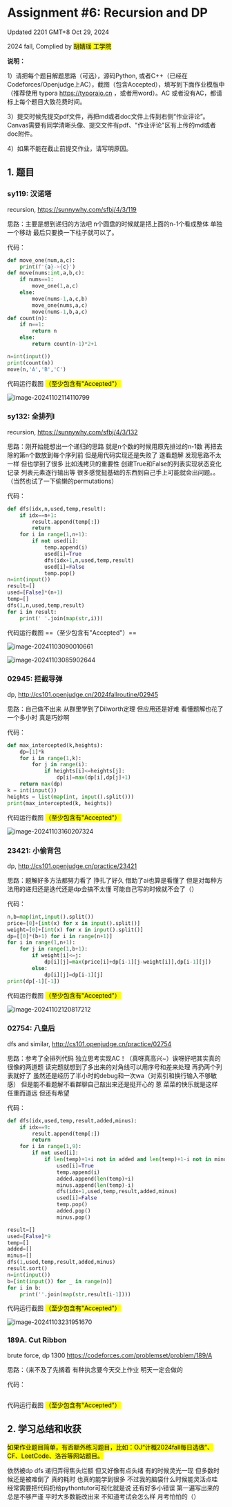 # Assignment #6: Recursion and DP

Updated 2201 GMT+8 Oct 29, 2024

2024 fall, Complied by <mark>胡婧瑶 工学院</mark>



**说明：**

1）请把每个题目解题思路（可选），源码Python, 或者C++（已经在Codeforces/Openjudge上AC），截图（包含Accepted），填写到下面作业模版中（推荐使用 typora https://typoraio.cn ，或者用word）。AC 或者没有AC，都请标上每个题目大致花费时间。

3）提交时候先提交pdf文件，再把md或者doc文件上传到右侧“作业评论”。Canvas需要有同学清晰头像、提交文件有pdf、"作业评论"区有上传的md或者doc附件。

4）如果不能在截止前提交作业，请写明原因。



## 1. 题目

### sy119: 汉诺塔

recursion, https://sunnywhy.com/sfbj/4/3/119  

思路：主要是想到递归的方法吧 n个圆盘的时候就是把上面的n-1个看成整体 单独一个移动 最后只要换一下柱子就可以了。



代码：

```python
def move_one(num,a,c):
    print(f'{a}->{c}')
def move(nums:int,a,b,c):
    if nums==1:
        move_one(1,a,c)
    else:
        move(nums-1,a,c,b)
        move_one(nums,a,c)
        move(nums-1,b,a,c)
def count(n):
    if n==1:
        return n
    else:
        return count(n-1)*2+1

n=int(input())
print(count(n))
move(n,'A','B','C')
```



代码运行截图 <mark>（至少包含有"Accepted"）</mark>

![image-20241102114110799](C:\Users\33168\AppData\Roaming\Typora\typora-user-images\image-20241102114110799.png)



### sy132: 全排列I

recursion, https://sunnywhy.com/sfbj/4/3/132

思路：刚开始能想出一个递归的思路 就是n个数的时候用原先排过的n-1数 再把去除的第n个数放到每个序列前 但是用代码实现还是失败了 遂看题解 发现思路不太一样 但也学到了很多 比如浅拷贝的重要性 创建True和False的列表实现状态变化记录 列表元素逐行输出等 很多感觉挺基础的东西到自己手上可能就会出问题。。（当然也试了一下偷懒的permutations）



代码：

```python
def dfs(idx,n,used,temp,result):
    if idx==n+1:
        result.append(temp[:])
        return
    for i in range(1,n+1):
        if not used[i]:
            temp.append(i)
            used[i]=True
            dfs(idx+1,n,used,temp,result)
            used[i]=False
            temp.pop()
n=int(input())
result=[]
used=[False]*(n+1)
temp=[]
dfs(1,n,used,temp,result)
for i in result:
    print(' '.join(map(str,i)))
```



代码运行截图 ==（至少包含有"Accepted"）==

![image-20241103090010661](C:\Users\33168\AppData\Roaming\Typora\typora-user-images\image-20241103090010661.png)

![image-20241103085902644](C:\Users\33168\AppData\Roaming\Typora\typora-user-images\image-20241103085902644.png)



### 02945: 拦截导弹 

dp, http://cs101.openjudge.cn/2024fallroutine/02945

思路：自己做不出来 从群里学到了Dilworth定理 但应用还是好难 看懂题解也花了一个多小时 真是巧妙啊



代码：

```python
def max_intercepted(k,heights):
    dp=[1]*k
    for i in range(1,k):
        for j in range(i):
            if heights[i]<=heights[j]:
                dp[i]=max(dp[i],dp[j]+1)
    return max(dp)
k = int(input())
heights = list(map(int, input().split()))
print(max_intercepted(k, heights))
```



代码运行截图 <mark>（至少包含有"Accepted"）</mark>

![image-20241103160207324](C:\Users\33168\AppData\Roaming\Typora\typora-user-images\image-20241103160207324.png)



### 23421: 小偷背包 

dp, http://cs101.openjudge.cn/practice/23421

思路：题解好多方法都努力看了 挣扎了好久 借助了ai也算是看懂了 但是对每种方法用的递归还是迭代还是dp会搞不太懂 可能自己写的时候就不会了（）



代码：

```python
n,b=map(int,input().split())
price=[0]+[int(x) for x in input().split()]
weight=[0]+[int(x) for x in input().split()]
dp=[[0]*(b+1) for i in range(n+1)]
for i in range(1,n+1):
    for j in range(1,b+1):
        if weight[i]<=j:
            dp[i][j]=max(price[i]+dp[i-1][j-weight[i]],dp[i-1][j])
        else:
            dp[i][j]=dp[i-1][j]
print(dp[-1][-1])
```



代码运行截图 <mark>（至少包含有"Accepted"）</mark>

![image-20241102120817212](C:\Users\33168\AppData\Roaming\Typora\typora-user-images\image-20241102120817212.png)



### 02754: 八皇后

dfs and similar, http://cs101.openjudge.cn/practice/02754

思路：参考了全排列代码 独立思考实现AC！（真呀真高兴~）诶呀好吧其实真的很像的两道题 读完题就想到了多出来的对角线可以用序号和差来处理 再扔两个列表就好了 虽然还是经历了半小时的debug和一次wa（对索引和换行输入不够敏感） 但是能不看题解不看群聊自己敲出来还是挺开心的 蒽 菜菜的快乐就是这样 任重而道远 但还有希望



代码：

```python
def dfs(idx,used,temp,result,added,minus):
    if idx==9:
        result.append(temp[:])
        return
    for i in range(1,9):
        if not used[i]:
            if len(temp)+1+i not in added and len(temp)+1-i not in minus:
                used[i]=True
                temp.append(i)
                added.append(len(temp)+i)
                minus.append(len(temp)-i)
                dfs(idx+1,used,temp,result,added,minus)
                used[i]=False
                temp.pop()
                added.pop()
                minus.pop()

result=[]
used=[False]*9
temp=[]
added=[]
minus=[]
dfs(1,used,temp,result,added,minus)
result.sort()
n=int(input())
b=[int(input()) for _ in range(n)]
for i in b:
    print(''.join(map(str,result[i-1])))
```



代码运行截图 <mark>（至少包含有"Accepted"）</mark>

![image-20241103231951670](C:\Users\33168\AppData\Roaming\Typora\typora-user-images\image-20241103231951670.png)



### 189A. Cut Ribbon 

brute force, dp 1300 https://codeforces.com/problemset/problem/189/A

思路：（来不及了先搁着 有种执念要今天交上作业 明天一定会做的



代码：

```python

```



代码运行截图 <mark>（至少包含有"Accepted"）</mark>





## 2. 学习总结和收获

<mark>如果作业题目简单，有否额外练习题目，比如：OJ“计概2024fall每日选做”、CF、LeetCode、洛谷等网站题目。</mark>

依然被dp dfs 递归弄得焦头烂额 但又好像有点头绪 有的时候灵光一现 但多数时候还是被难倒了 真的耗时 也真的能学到很多 不过我的脑袋什么时候能灵活点哇 经常需要把代码扔给pythontutor可视化就是说 还有好多小错误 第一遍写出来的总是不够严谨 平时大多数能改出来 不知道考试会怎么样 月考怕怕的（）



